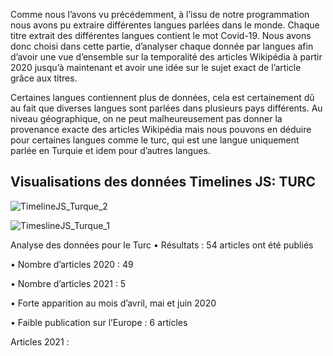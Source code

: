 Comme nous l’avons vu précédemment, à l’issu de notre programmation nous avons pu extraire différentes langues parlées dans le monde. Chaque titre extrait des différentes langues contient le mot Covid-19. Nous avons donc choisi dans cette partie, d’analyser chaque donnée par langues afin d’avoir une vue d’ensemble sur la temporalité des articles Wikipédia à partir 2020 jusqu’à maintenant et avoir une idée sur le sujet exact de l’article grâce aux titres.

Certaines langues contiennent plus de données, cela est certainement dû au fait que diverses langues sont parlées dans plusieurs pays différents. Au niveau géographique, on ne peut malheureusement pas donner la provenance exacte des articles Wikipédia mais nous pouvons en déduire pour certaines langues comme le turc, qui est une langue uniquement parlée en Turquie et idem pour d’autres langues. 

## Visualisations des données Timelines JS: TURC

![TimelineJS_Turque_2](https://user-images.githubusercontent.com/75143201/121569582-3c570700-ca21-11eb-95fe-639b4c24c3ca.png)

![TimeslineJS_Turque_1](https://user-images.githubusercontent.com/75143201/121569635-48db5f80-ca21-11eb-97a9-286a1a2adea0.png)

Analyse des données pour le Turc
•	Résultats : 54 articles ont été publiés 

•	Nombre d’articles 2020 : 49

•	Nombre d’articles 2021 : 5

•	Forte apparition au mois d’avril, mai et juin 2020

•	Faible publication sur l’Europe : 6 articles 

Articles 2021 :
